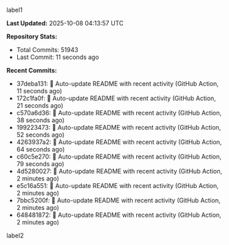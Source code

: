 
label1 
<!-- ACTIVITY_START -->
**Last Updated:** 2025-10-08 04:13:57 UTC

**Repository Stats:**
- Total Commits: 51943
- Last Commit: 11 seconds ago

**Recent Commits:**
- 37deba131: 🤖 Auto-update README with recent activity (GitHub Action, 11 seconds ago)
- 172c1fa0f: 🤖 Auto-update README with recent activity (GitHub Action, 21 seconds ago)
- c570a6d36: 🤖 Auto-update README with recent activity (GitHub Action, 38 seconds ago)
- 199223473: 🤖 Auto-update README with recent activity (GitHub Action, 52 seconds ago)
- 4263937a2: 🤖 Auto-update README with recent activity (GitHub Action, 64 seconds ago)
- c60c5e270: 🤖 Auto-update README with recent activity (GitHub Action, 79 seconds ago)
- 4d5280027: 🤖 Auto-update README with recent activity (GitHub Action, 2 minutes ago)
- e5c16a551: 🤖 Auto-update README with recent activity (GitHub Action, 2 minutes ago)
- 7bbc5200f: 🤖 Auto-update README with recent activity (GitHub Action, 2 minutes ago)
- 648481872: 🤖 Auto-update README with recent activity (GitHub Action, 2 minutes ago)
<!-- ACTIVITY_END -->

label2
